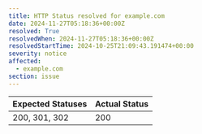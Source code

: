 ```yaml
---
title: HTTP Status resolved for example.com
date: 2024-11-27T05:18:36+00:00Z
resolved: True
resolvedWhen: 2024-11-27T05:18:36+00:00Z
resolvedStartTime: 2024-10-25T21:09:43.191474+00:00
severity: notice
affected:
  - example.com
section: issue
---
```


| Expected Statuses | Actual Status  |
|-------------------|----------------|
| 200, 301, 302 | 200 |
